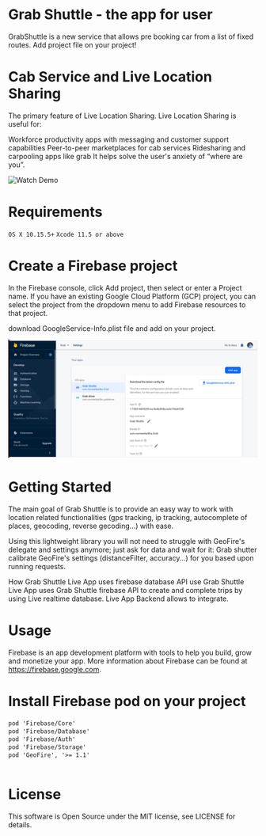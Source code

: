 # Grab Shuttle - the app for user
GrabShuttle is a new service that allows pre booking car from a list of fixed routes.
Add project file on your project!

# Cab Service and Live Location Sharing
The primary feature of Live Location Sharing. Live Location Sharing is useful for:

Workforce productivity apps with messaging and customer support capabilities
Peer-to-peer marketplaces for cab services
Ridesharing and carpooling apps like grab
It helps solve the user's anxiety of “where are you”.

![[Watch Demo](https://www.youtube.com/watch?v=Rxtiq3PBpEo)](https://img.youtube.com/vi/Rxtiq3PBpEo/0.jpg)

# Requirements
`OS X 10.15.5+`
`Xcode 11.5 or above`

# Create a Firebase project
In the Firebase console, click Add project, then select or enter a Project name. If you have an existing Google Cloud Platform (GCP) project, you can select the project from the dropdown menu to add Firebase resources to that project.

download GoogleService-Info.plist file and add on your project.

![](https://github.com/navneet195/Grab-Shuttle/blob/master/info2.png)

# Getting Started
The main goal of Grab Shuttle is to provide an easy way to work with location related functionalities (gps tracking, ip tracking, autocomplete of places, geocoding, reverse gecoding...) with ease.

Using this lightweight library you will not need to struggle with GeoFire's delegate and settings anymore; just ask for data and wait for it: Grab shutter calibrate GeoFire's settings (distanceFilter, accuracy...) for you based upon running requests.

How Grab Shuttle Live App uses firebase database API use
Grab Shuttle Live App uses Grab Shuttle firebase API to create and complete trips by using Live realtime database. Live App Backend allows to integrate.

# Usage
Firebase is an app development platform with tools to help you build, grow and monetize your app. More information about Firebase can be found at https://firebase.google.com.

# Install Firebase pod on your project
```
pod 'Firebase/Core'
pod 'Firebase/Database'
pod 'Firebase/Auth'
pod 'Firebase/Storage'
pod 'GeoFire', '>= 1.1'
  
```

# License
This software is Open Source under the MIT license, see LICENSE for details.
